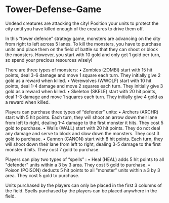 # Tower-Defense-Game

Undead creatures are attacking the city! Position your units to protect the city until you have killed enough of the creatures to drive them off.

In this “tower defence” strategy game, monsters are advancing on the city from right to left across 5 lanes. To kill the monsters, you have to purchase units and place them on the field of battle so that they can shoot or block the monsters. However, you start with 10 gold and only get 1 gold per turn, so spend your precious resources wisely!

There are three types of monsters:
•	Zombies (ZOMBI) start with 15 hit points, deal 3-6 damage and move 1 square each turn. They initially give 2 gold as a reward when killed.
•	Werewolves (WWOLF) start with 10 hit points, deal 1-4 damage and move 2 squares each turn. They initially give 3 gold as a reward when killed.
•	Skeleton (SKELE) start with 20 hit points, deal 1-3 damage and move 1 squares each turn. They initially give 4 gold as a reward when killed.

Players can purchase three types of “defender” units:
•	Archers (ARCHR) start with 5 hit points. Each turn, they will shoot an arrow down their lane from left to right, dealing 1-4 damage to the first monster it hits. They cost 5 gold to purchase.
•	Walls (WALL) start with 20 hit points. They do not deal any damage and serve to block and slow down the monsters. They cost 3 gold to purchase.
•	Cannon (CANON) start with 8 hit points. Each turn, they will shoot down their lane from left to right, dealing 3-5 damage to the first monster it hits. They cost 7 gold to purchase.

Players can play two types of “spells” :
•	Heal (HEAL) adds 5 hit points to all "defender" units within a 3 by 3 area. They cost 5 gold to purchase.
•	Poison (POISON) deducts 5 hit points to all "monster" units within a 3 by 3 area. They cost 5 gold to purchase.

Units purchased by the players can only be placed in the first 3 columns of the field.
Spells purchased by the players can be placed anywhere in the field.
